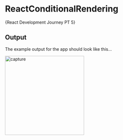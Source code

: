 # ReactConditionalRendering
{React Development Journey PT 5}

## Output 

The example output for the app should look like this...

<img width="262" alt="capture" src="https://user-images.githubusercontent.com/91548582/143484900-1f32e5f7-454b-407c-97ec-bce34207cd83.PNG">
